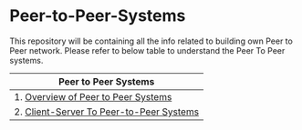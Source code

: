 # Peer-to-Peer-Systems
This repository will be containing all the info related to building own Peer to Peer network.
Please refer to below table to understand the Peer To Peer systems.</br>

  
<!--################################## Peer to Peer SECTION ################################## -->
<table class="styled-table" style="margin: 0px auto;">
    <thead>
        <tr>
            <th>Peer to Peer Systems</th>
        </tr>
    </thead>
    <tbody>
        <tr>
            <td>1. <a href="https://www.codexpace.in/2023/10/peer-to-peer-systems.html">Overview of Peer to Peer Systems</a></td>
        </tr>
      <tr>
            <td>2. <a href="https://www.codexpace.in/2023/10/client-server-and-p2p-networking.html">Client-Server To Peer-to-Peer Systems</a></td>
        </tr>
  </tbody>
</table>
